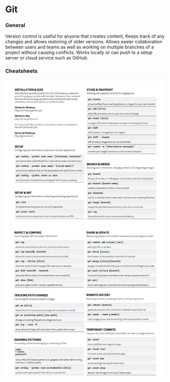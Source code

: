 # Git 
### General
Version control is useful for anyone that creates content, Keeps track of any changes and allows restoring of older versions.
Allows easier collaboration between users and teams as well as working on multiple branches of a project without causing conflicts.
Works locally or can push to a setup server or cloud service such as GitHub.
### Cheatsheets
![](/images/GitCheatsheetPage1.png)
![](/images/GitCheatsheetPage2.png)

